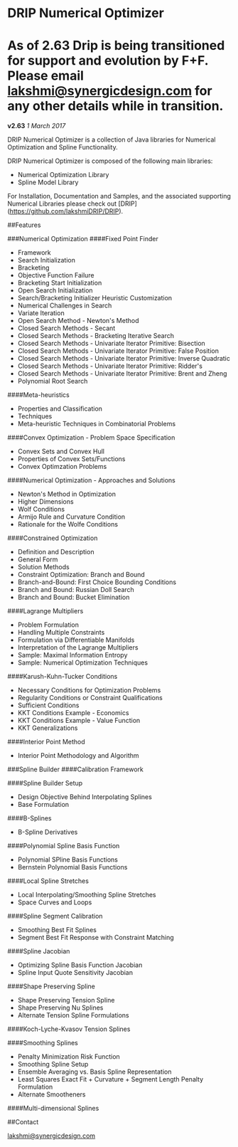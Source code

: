 # DRIP Numerical Optimizer

# As of 2.63 Drip is being transitioned for support and evolution by F+F. Please email lakshmi@synergicdesign.com for any other details while in transition.

**v2.63**  *1 March 2017*

DRIP Numerical Optimizer is a collection of Java libraries for Numerical Optimization and Spline Functionality.

DRIP Numerical Optimizer is composed of the following main libraries:
 * Numerical Optimization Library
 * Spline Model Library

For Installation, Documentation and Samples, and the associated supporting Numerical Libraries please check out [DRIP] (https://github.com/lakshmiDRIP/DRIP).


##Features

###Numerical Optimization
####Fixed Point Finder
 * Framework
 * Search Initialization
 * Bracketing
 * Objective Function Failure
 * Bracketing Start Initialization
 * Open Search Initialization
 * Search/Bracketing Initializer Heuristic Customization
 * Numerical Challenges in Search
 * Variate Iteration
 * Open Search Method - Newton's Method
 * Closed Search Methods - Secant
 * Closed Search Methods - Bracketing Iterative Search
 * Closed Search Methods - Univariate Iterator Primitive: Bisection
 * Closed Search Methods - Univariate Iterator Primitive: False Position
 * Closed Search Methods - Univariate Iterator Primitive: Inverse Quadratic
 * Closed Search Methods - Univariate Iterator Primitive: Ridder's
 * Closed Search Methods - Univariate Iterator Primitive: Brent and Zheng
 * Polynomial Root Search

####Meta-heuristics
 * Properties and Classification
 * Techniques
 * Meta-heuristic Techniques in Combinatorial Problems

####Convex Optimization - Problem Space Specification
 * Convex Sets and Convex Hull
 * Properties of Convex Sets/Functions
 * Convex Optimzation Problems

####Numerical Optimization - Approaches and Solutions
 * Newton's Method in Optimization
 * Higher Dimensions
 * Wolf Conditions
 * Armijo Rule and Curvature Condition
 * Rationale for the Wolfe Conditions

####Constrained Optimization
 * Definition and Description
 * General Form
 * Solution Methods
 * Constraint Optimization: Branch and Bound
 * Branch-and-Bound: First Choice Bounding Conditions
 * Branch and Bound: Russian Doll Search
 * Branch and Bound: Bucket Elimination

####Lagrange Multipliers
 * Problem Formulation
 * Handling Multiple Constraints
 * Formulation via Differentiable Manifolds
 * Interpretation of the Lagrange Multipliers
 * Sample: Maximal Information Entropy
 * Sample: Numerical Optimization Techniques

####Karush-Kuhn-Tucker Conditions
 * Necessary Conditions for Optimization Problems
 * Regularity Conditions or Constraint Qualifications
 * Sufficient Conditions
 * KKT Conditions Example - Economics
 * KKT Conditions Example - Value Function
 * KKT Generalizations

####Interior Point Method
 * Interior Point Methodology and Algorithm


###Spline Builder
####Calibration Framework

####Spline Builder Setup
 * Design Objective Behind Interpolating Splines
 * Base Formulation

####B-Splines
 * B-Spline Derivatives

####Polynomial Spline Basis Function
 * Polynomial SPline Basis Functions
 * Bernstein Polynomial Basis Functions

####Local Spline Stretches
 * Local Interpolating/Smoothing Spline Stretches
 * Space Curves and Loops

####Spline Segment Calibration
 * Smoothing Best Fit Splines
 * Segment Best Fit Response with Constraint Matching

####Spline Jacobian
 * Optimizing Spline Basis Function Jacobian
 * Spline Input Quote Sensitivity Jacobian

####Shape Preserving Spline
 * Shape Preserving Tension Spline
 * Shape Preserving Nu Splines
 * Alternate Tension Spline Formulations

####Koch-Lyche-Kvasov Tension Splines

####Smoothing Splines
 * Penalty Minimization Risk Function
 * Smoothing Spline Setup
 * Ensemble Averaging vs. Basis Spline Representation
 * Least Squares Exact Fit + Curvature + Segment Length Penalty Formulation
 * Alternate Smootheners

####Multi-dimensional Splines


##Contact

lakshmi@synergicdesign.com
